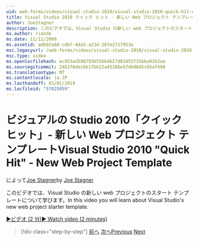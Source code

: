 ```yaml
---
uid: web-forms/videos/visual-studio-2010/visual-studio-2010-quick-hit-new-web-project-template
title: Visual Studio 2010 クイック ヒット - 新しい Web プロジェクト テンプレート |Microsoft Docs
author: JoeStagner
description: このビデオでは、Visual Studio の新しい web プロジェクトのスタート テンプレートについて学びます。
ms.author: riande
ms.date: 11/11/2009
ms.assetid: adb92a60-cdb7-4da5-a23d-267e2717953e
msc.legacyurl: /web-forms/videos/visual-studio-2010/visual-studio-2010-quick-hit-new-web-project-template
msc.type: video
ms.openlocfilehash: ec953ad598793b55bb4627d03455f15bba92b2ae
ms.sourcegitcommit: 24b1f6decbb17bb22a45166e5fdb0845c65af498
ms.translationtype: MT
ms.contentlocale: ja-JP
ms.lasthandoff: 03/01/2019
ms.locfileid: "57025059"
---
```

<a name="visual-studio-2010-quick-hit---new-web-project-template"></a><span data-ttu-id="80493-103">ビジュアルの Studio 2010「クイック ヒット」- 新しい Web プロジェクト テンプレート</span><span class="sxs-lookup"><span data-stu-id="80493-103">Visual Studio 2010 "Quick Hit" - New Web Project Template</span></span>
====================
<span data-ttu-id="80493-104">によって[Joe Stagner](https://github.com/JoeStagner)</span><span class="sxs-lookup"><span data-stu-id="80493-104">by [Joe Stagner](https://github.com/JoeStagner)</span></span>

<span data-ttu-id="80493-105">このビデオでは、Visual Studio の新しい web プロジェクトのスタート テンプレートについて学びます。</span><span class="sxs-lookup"><span data-stu-id="80493-105">In this video you will learn about Visual Studio's new web project starter template.</span></span>

[<span data-ttu-id="80493-106">&#9654;ビデオ (2 分)</span><span class="sxs-lookup"><span data-stu-id="80493-106">&#9654; Watch video (2 minutes)</span></span>](https://channel9.msdn.com/Blogs/ASP-NET-Site-Videos/visual-studio-2010-quick-hit-new-web-project-template)

> [!div class="step-by-step"]
> <span data-ttu-id="80493-107">[前へ](visual-studio-2010-quick-hit-multi-monitor-support.md)
> [次へ](visual-studio-2010-quick-hit-new-multi-targeting.md)</span><span class="sxs-lookup"><span data-stu-id="80493-107">[Previous](visual-studio-2010-quick-hit-multi-monitor-support.md)
[Next](visual-studio-2010-quick-hit-new-multi-targeting.md)</span></span>
